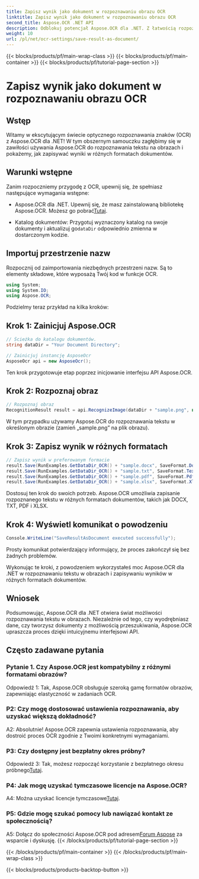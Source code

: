 ```yaml
---
title: Zapisz wynik jako dokument w rozpoznawaniu obrazu OCR
linktitle: Zapisz wynik jako dokument w rozpoznawaniu obrazu OCR
second_title: Aspose.OCR .NET API
description: Odblokuj potencjał Aspose.OCR dla .NET. Z łatwością rozpoznaj tekst na obrazach i zapisuj wyniki w różnych formatach dokumentów.
weight: 10
url: /pl/net/ocr-settings/save-result-as-document/
---
```


{{< blocks/products/pf/main-wrap-class >}}
{{< blocks/products/pf/main-container >}}
{{< blocks/products/pf/tutorial-page-section >}}

# Zapisz wynik jako dokument w rozpoznawaniu obrazu OCR

## Wstęp

Witamy w ekscytującym świecie optycznego rozpoznawania znaków (OCR) z Aspose.OCR dla .NET! W tym obszernym samouczku zagłębimy się w zawiłości używania Aspose.OCR do rozpoznawania tekstu na obrazach i pokażemy, jak zapisywać wyniki w różnych formatach dokumentów.

## Warunki wstępne

Zanim rozpoczniemy przygodę z OCR, upewnij się, że spełniasz następujące wymagania wstępne:

-  Aspose.OCR dla .NET. Upewnij się, że masz zainstalowaną bibliotekę Aspose.OCR. Możesz go pobrać[Tutaj](https://releases.aspose.com/ocr/net/).

-  Katalog dokumentów: Przygotuj wyznaczony katalog na swoje dokumenty i aktualizuj go`dataDir` odpowiednio zmienna w dostarczonym kodzie.

## Importuj przestrzenie nazw

Rozpocznij od zaimportowania niezbędnych przestrzeni nazw. Są to elementy składowe, które wyposażą Twój kod w funkcje OCR.

```csharp
using System;
using System.IO;
using Aspose.OCR;
```

Podzielmy teraz przykład na kilka kroków:

## Krok 1: Zainicjuj Aspose.OCR

```csharp
// Ścieżka do katalogu dokumentów.
string dataDir = "Your Document Directory";

// Zainicjuj instancję AsposeOcr
AsposeOcr api = new AsposeOcr();
```

Ten krok przygotowuje etap poprzez inicjowanie interfejsu API Aspose.OCR.

## Krok 2: Rozpoznaj obraz

```csharp
// Rozpoznaj obraz
RecognitionResult result = api.RecognizeImage(dataDir + "sample.png", new RecognitionSettings { });
```

W tym przypadku używamy Aspose.OCR do rozpoznawania tekstu w określonym obrazie (zamień „sample.png” na plik obrazu).

## Krok 3: Zapisz wynik w różnych formatach

```csharp
// Zapisz wynik w preferowanym formacie
result.Save(RunExamples.GetDataDir_OCR() + "sample.docx", SaveFormat.Docx);
result.Save(RunExamples.GetDataDir_OCR() + "sample.txt", SaveFormat.Text);
result.Save(RunExamples.GetDataDir_OCR() + "sample.pdf", SaveFormat.Pdf);
result.Save(RunExamples.GetDataDir_OCR() + "sample.xlsx", SaveFormat.Xlsx);
```

Dostosuj ten krok do swoich potrzeb. Aspose.OCR umożliwia zapisanie rozpoznanego tekstu w różnych formatach dokumentów, takich jak DOCX, TXT, PDF i XLSX.

## Krok 4: Wyświetl komunikat o powodzeniu

```csharp
Console.WriteLine("SaveResultAsDocument executed successfully");
```

Prosty komunikat potwierdzający informujący, że proces zakończył się bez żadnych problemów.

Wykonując te kroki, z powodzeniem wykorzystałeś moc Aspose.OCR dla .NET w rozpoznawaniu tekstu w obrazach i zapisywaniu wyników w różnych formatach dokumentów.

## Wniosek

Podsumowując, Aspose.OCR dla .NET otwiera świat możliwości rozpoznawania tekstu w obrazach. Niezależnie od tego, czy wyodrębniasz dane, czy tworzysz dokumenty z możliwością przeszukiwania, Aspose.OCR upraszcza proces dzięki intuicyjnemu interfejsowi API.

## Często zadawane pytania

### Pytanie 1. Czy Aspose.OCR jest kompatybilny z różnymi formatami obrazów?

Odpowiedź 1: Tak, Aspose.OCR obsługuje szeroką gamę formatów obrazów, zapewniając elastyczność w zadaniach OCR.

### P2: Czy mogę dostosować ustawienia rozpoznawania, aby uzyskać większą dokładność?

A2: Absolutnie! Aspose.OCR zapewnia ustawienia rozpoznawania, aby dostroić proces OCR zgodnie z Twoimi konkretnymi wymaganiami.

### P3: Czy dostępny jest bezpłatny okres próbny?

 Odpowiedź 3: Tak, możesz rozpocząć korzystanie z bezpłatnego okresu próbnego[Tutaj](https://releases.aspose.com/).

### P4: Jak mogę uzyskać tymczasowe licencje na Aspose.OCR?

 A4: Można uzyskać licencje tymczasowe[Tutaj](https://purchase.aspose.com/temporary-license/).

### P5: Gdzie mogę szukać pomocy lub nawiązać kontakt ze społecznością?

 A5: Dołącz do społeczności Aspose.OCR pod adresem[Forum Aspose](https://forum.aspose.com/c/ocr/16) za wsparcie i dyskusję.
{{< /blocks/products/pf/tutorial-page-section >}}

{{< /blocks/products/pf/main-container >}}
{{< /blocks/products/pf/main-wrap-class >}}

{{< blocks/products/products-backtop-button >}}
